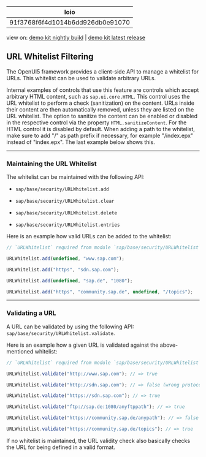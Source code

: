 <!-- loio91f3768f6f4d1014b6dd926db0e91070 -->

| loio |
| -----|
| 91f3768f6f4d1014b6dd926db0e91070 |

<div id="loio">

view on: [demo kit nightly build](https://openui5nightly.hana.ondemand.com/#/topic/91f3768f6f4d1014b6dd926db0e91070) | [demo kit latest release](https://openui5.hana.ondemand.com/#/topic/91f3768f6f4d1014b6dd926db0e91070)</div>

## URL Whitelist Filtering

The OpenUI5 framework provides a client-side API to manage a whitelist for URLs. This whitelist can be used to validate arbitrary URLs.

Internal examples of controls that use this feature are controls which accept arbitrary HTML content, such as `sap.ui.core.HTML`. This control uses the URL whitelist to perform a check \(sanitization\) on the content. URLs inside their content are then automatically removed, unless they are listed on the URL whitelist. The option to sanitize the content can be enabled or disabled in the respective control via the property `HTML.sanitizeContent`. For the HTML control it is disabled by default. When adding a path to the whitelist, make sure to add "/" as path prefix if necessary, for example "/index.epx" instead of "index.epx". The last example below shows this.

***

<a name="loio91f3768f6f4d1014b6dd926db0e91070__section_16EB929B857E45C2B245F2E97E9E5E8D"/>

### Maintaining the URL Whitelist

The whitelist can be maintained with the following API:

-    `sap/base/security/URLWhitelist.add` 

-   `sap/base/security/URLWhitelist.clear` 

-   `sap/base/security/URLWhitelist.delete` 

-    `sap/base/security/URLWhitelist.entries` 


Here is an example how valid URLs can be added to the whitelist:

``` js
// `URLWhitelist` required from module `sap/base/security/URLWhitelist`

URLWhitelist.add(undefined, "www.sap.com");

URLWhitelist.add("https", "sdn.sap.com");

URLWhitelist.add(undefined, "sap.de", "1080");

URLWhitelist.add("https", "community.sap.de", undefined, "/topics");
```

***

<a name="loio91f3768f6f4d1014b6dd926db0e91070__section_D3F15D5E106B41C0A037A91D5EAD13DC"/>

### Validating a URL

A URL can be validated by using the following API: `sap/base/security/URLWhitelist.validate`.

Here is an example how a given URL is validated against the above-mentioned whitelist:

``` js
// `URLWhitelist` required from module `sap/base/security/URLWhitelist`

URLWhitelist.validate("http://www.sap.com"); // => true

URLWhitelist.validate("http://sdn.sap.com"); // => false (wrong protocol)

URLWhitelist.validate("https://sdn.sap.com"); // => true

URLWhitelist.validate("ftp://sap.de:1080/anyftppath"); // => true

URLWhitelist.validate("https://community.sap.de/anypath"); // => false (wrong path)

URLWhitelist.validate("https://community.sap.de/topics"); // => true
```

If no whitelist is maintained, the URL validity check also basically checks the URL for being defined in a valid format.

